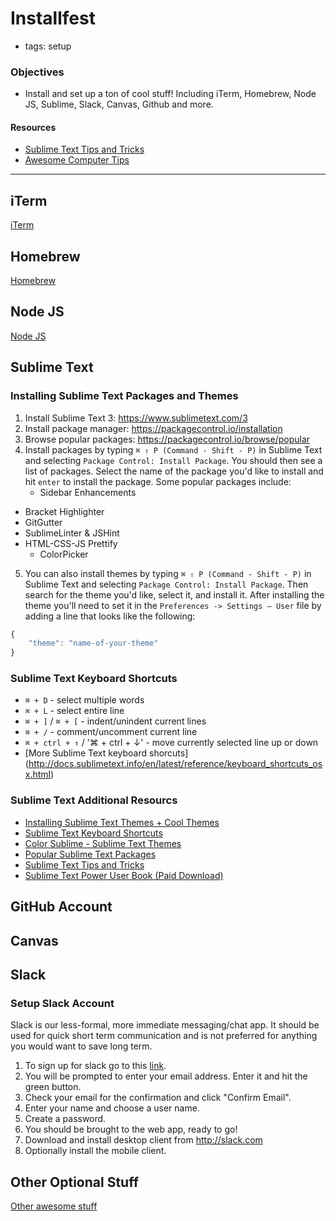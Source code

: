 # Installfest
- tags: setup

### Objectives
* Install and set up a ton of cool stuff! Including iTerm, Homebrew, Node JS, Sublime, Slack, Canvas, Github and more.

#### Resources
- [Sublime Text Tips and Tricks](sublime-text-tips-and-tricks.md)
- [Awesome Computer Tips](awesome-computer-tips.md)

---

## iTerm
[iTerm](https://www.iterm2.com/)


## Homebrew
[Homebrew](http://brew.sh/)

## Node JS
[Node JS](https://changelog.com/install-node-js-with-homebrew-on-os-x/)
 
## Sublime Text

### Installing Sublime Text Packages and Themes
1. Install Sublime Text 3: https://www.sublimetext.com/3
2. Install package manager: https://packagecontrol.io/installation
3. Browse popular packages: https://packagecontrol.io/browse/popular
4. Install packages by typing `⌘ ⇧ P (Command - Shift - P)` in Sublime Text and selecting `Package Control: Install Package`. You should then see a list of packages. Select the name of the package you'd like to install and hit `enter` to install the package. Some popular packages include: 
	- Sidebar Enhancements
  - Bracket Highlighter
  - GitGutter
  - SublimeLinter & JSHint
  - HTML-CSS-JS Prettify
	- ColorPicker
  
5. You can also install themes by typing `⌘ ⇧ P (Command - Shift - P)` in Sublime Text and selecting `Package Control: Install Package`. Then search for the theme you'd like, select it, and install it. After installing the theme you'll need to set it in the `Preferences -> Settings – User` file by adding a line that looks like the following:

```javascript
{
    "theme": "name-of-your-theme"
}
```

### Sublime Text Keyboard Shortcuts
- `⌘ + D` - select multiple words
- `⌘ + L` - select entire line
- `⌘ + ]` / `⌘ + [` - indent/unindent current lines
- `⌘ + /` - comment/uncomment current line
- `⌘ + ctrl + ↑` / '⌘ + ctrl + ↓' - move currently selected line up or down
- [More Sublime Text keyboard shorcuts] (http://docs.sublimetext.info/en/latest/reference/keyboard_shortcuts_osx.html)

### Sublime Text Additional Resourcs
- [Installing Sublime Text Themes + Cool Themes](https://scotch.io/bar-talk/best-sublime-text-3-themes-of-2015-and-2016)
- [Sublime Text Keyboard Shortcuts](http://docs.sublimetext.info/en/latest/reference/keyboard_shortcuts_osx.html)
- [Color Sublime - Sublime Text Themes](http://colorsublime.com/)
- [Popular Sublime Text Packages](https://packagecontrol.io/browse/popular)
- [Sublime Text Tips and Tricks](https://generalassemb.ly/blog/sublime-text-3-tips-tricks-shortcuts/)
- [Sublime Text Power User Book (Paid Download)](https://sublimetextbook.com/)

## GitHub Account

## Canvas

## Slack
### Setup Slack Account
Slack is our less-formal, more immediate messaging/chat app. It should be used for quick short term communication and is not preferred for anything you would want to save long term.

1. To sign up for slack go to this [link](https://join.slack.com/t/c4qbridge-androidnw/shared_invite/MjI1MDQyOTI0ODcxLTE1MDIyMjYxODktNTg4NWIwYTQwMg). 
2. You will be prompted to enter your email address. Enter it and hit the green button.
3. Check your email for the confirmation and click "Confirm Email".
4. Enter your name and choose a user name.
5. Create a password.
6. You should be brought to the web app, ready to go!
7. Download and install desktop client from http://slack.com
8. Optionally install the mobile client.

## Other Optional Stuff
[Other awesome stuff](awesome-computer-tips.md)
